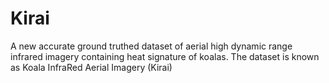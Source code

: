 # Kirai
A new accurate ground truthed dataset of aerial high dynamic range infrared imagery containing heat signature of koalas. The dataset is known as Koala InfraRed Aerial Imagery (Kirai)
